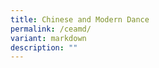 ```yaml
---
title: Chinese and Modern Dance
permalink: /ceamd/
variant: markdown
description: ""
---
```

<p></p>
